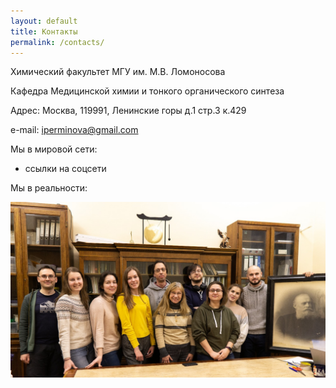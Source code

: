 ```yaml
---
layout: default
title: Контакты
permalink: /contacts/
---
```


Химический факультет МГУ им. М.В. Ломоносова

Кафедра Медицинской химии и тонкого органического синтеза

Адрес: Москва, 119991, Ленинские горы д.1 стр.3 к.429 

e-mail: [iperminova@gmail.com](mailto:iperminova@gmail.com)

Мы в мировой сети:

- ссылки на соцсети

Мы в реальности:

<img src="/assets/images/photo/10.jpg" class="photo_gallery_height"/>